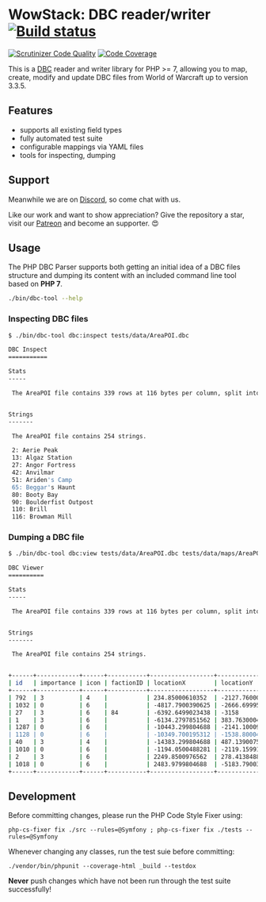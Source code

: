 # WowStack: DBC reader/writer                [![Build status][bs-image]][bs-url]

[![Scrutinizer Code Quality](https://scrutinizer-ci.com/g/wowstack/php-dbc-parser/badges/quality-score.png?b=master)](https://scrutinizer-ci.com/g/wowstack/php-dbc-parser/?branch=master)
[![Code Coverage](https://scrutinizer-ci.com/g/wowstack/php-dbc-parser/badges/coverage.png?b=master)](https://scrutinizer-ci.com/g/wowstack/php-dbc-parser/?branch=master)

This is a [DBC][dbc] reader and writer library for PHP >= 7, allowing you to map,
create, modify and update DBC files from World of Warcraft up to version 3.3.5.

## Features

- supports all existing field types
- fully automated test suite
- configurable mappings via YAML files
- tools for inspecting, dumping

## Support

Meanwhile we are on [Discord][discord], so come chat with us.

Like our work and want to show appreciation? Give the repository a star, visit
our [Patreon][patreon] and become an supporter. :heart_eyes:

## Usage

The PHP DBC Parser supports both getting an initial idea of a DBC files structure
and dumping its content with an included command line tool based on **PHP 7**.

```bash
./bin/dbc-tool --help
```

### Inspecting DBC files

```bash
$ ./bin/dbc-tool dbc:inspect tests/data/AreaPOI.dbc

DBC Inspect
===========

Stats
-----

 The AreaPOI file contains 339 rows at 116 bytes per column, split into 29 fields.


Strings
-------

 The AreaPOI file contains 254 strings.

 2: Aerie Peak
 13: Algaz Station
 27: Angor Fortress
 42: Anvilmar
 51: Ariden's Camp
 65: Beggar's Haunt
 80: Booty Bay
 90: Boulderfist Outpost
 110: Brill
 116: Browman Mill
```

### Dumping a DBC file

```bash
$ ./bin/dbc-tool dbc:view tests/data/AreaPOI.dbc tests/data/maps/AreaPOI.yaml --rows 10

DBC Viewer
==========

Stats
-----

 The AreaPOI file contains 339 rows at 116 bytes per column, split into 29 fields.


Strings
-------

 The AreaPOI file contains 254 strings.


+------+------------+------+-----------+------------------+------------------+------------------+-------+-------+-------------+---------------------+-------------+--------------+
| id   | importance | icon | factionID | locationX        | locationY        | locationZ        | mapID | flags | areaTableID | name                | description | worldStateID |
+------+------------+------+-----------+------------------+------------------+------------------+-------+-------+-------------+---------------------+-------------+--------------+
| 792  | 3          | 4    |           | 234.85000610352  | -2127.7600097656 | 118.0950012207   | 0     | 13    |             | Aerie Peak          |             |              |
| 1032 | 0          | 6    |           | -4817.7900390625 | -2666.6999511719 | 351.1969909668   | 0     | 4     | 838         | Algaz Station       |             |              |
| 27   | 3          | 6    | 84        | -6392.6499023438 | -3158            | 299.76501464844  | 0     | 5     |             | Angor Fortress      |             |              |
| 1    | 3          | 6    |           | -6134.2797851562 | 383.76300048828  | 399.25399780273  | 0     | 5     | 132         | Anvilmar            |             |              |
| 1287 | 0          | 6    |           | -10443.299804688 | -2141.1000976562 | 90.779403686523  | 0     | 4     | 2697        | Ariden's Camp       |             |              |
| 1128 | 0          | 6    |           | -10349.700195312 | -1538.8000488281 | 92.642303466797  | 0     | 0     | 42          | Beggar's Haunt      |             |              |
| 40   | 3          | 4    |           | -14383.299804688 | 487.13900756836  | -29.561700820923 | 0     | 13    |             | Booty Bay           |             |              |
| 1010 | 0          | 6    |           | -1194.0500488281 | -2119.1599121094 | 61.880798339844  | 0     | 4     | 1858        | Boulderfist Outpost |             |              |
| 2    | 3          | 6    |           | 2249.8500976562  | 278.41384887695  | 34.113708496094  | 0     | 5     |             | Brill               |             |              |
| 1018 | 0          | 6    |           | 2483.9799804688  | -5183.7900390625 | 76.113502502441  | 0     | 4     | 2271        | Browman Mill        |             |              |
+------+------------+------+-----------+------------------+------------------+------------------+-------+-------+-------------+---------------------+-------------+--------------+
```

## Development

Before committing changes, please run the PHP Code Style Fixer using:

```console
php-cs-fixer fix ./src --rules=@Symfony ; php-cs-fixer fix ./tests --rules=@Symfony
```

Whenever changing any classes, run the test suie before committing:

```console
./vendor/bin/phpunit --coverage-html _build --testdox
```

**Never** push changes which have not been run through the test suite successfully!

[bs-image]: https://travis-ci.org/wowstack/php-dbc-parser.svg?branch=master
[bs-url]: https://travis-ci.org/wowstack/php-dbc-parser

[dbc]: https://wowdev.wiki/DBC
[discord]: https://discord.gg/TttsRMp
[patreon]: https://www.patreon.com/wowstack
